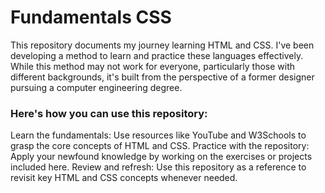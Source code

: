 # Fundamentals CSS

This repository documents my journey learning HTML and CSS. I've been developing a method to learn and practice these languages effectively. While this method may not work for everyone, particularly those with different backgrounds, it's built from the perspective of a former designer pursuing a computer engineering degree.


### Here's how you can use this repository:

Learn the fundamentals: Use resources like YouTube and W3Schools to grasp the core concepts of HTML and CSS.
Practice with the repository: Apply your newfound knowledge by working on the exercises or projects included here.
Review and refresh: Use this repository as a reference to revisit key HTML and CSS concepts whenever needed.
